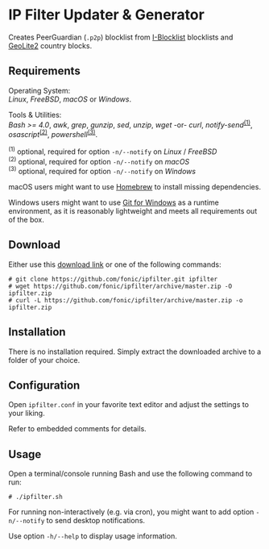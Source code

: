# IP Filter Updater &amp; Generator
Creates PeerGuardian (`.p2p`) blocklist from [I-Blocklist](https://www.iblocklist.com/) blocklists and [GeoLite2](https://dev.maxmind.com/geoip/geoip2/geolite2/) country blocks.

## Requirements
Operating System:<br/>
_Linux_, _FreeBSD_, _macOS_ or _Windows_.

Tools & Utilities:<br/>
_Bash >= 4.0_, _awk_, _grep_, _gunzip_, _sed_, _unzip_, _wget_ -or- _curl_, _notify-send_<sup>[(1)](#footnote1)</sup>, _osascript_<sup>[(2)](#footnote2)</sup>, _powershell_<sup>[(3)](#footnote3)</sup>.

<sup><a name="footnote1">(1)</a></sup> optional, required for option `-n/--notify` on _Linux_ / _FreeBSD_<br/>
<sup><a name="footnote2">(2)</a></sup> optional, required for option `-n/--notify` on _macOS_<br/>
<sup><a name="footnote3">(3)</a></sup> optional, required for option `-n/--notify` on _Windows_<br/>

macOS users might want to use [Homebrew](https://brew.sh/) to install missing dependencies.

Windows users might want to use [Git for Windows](https://git-scm.com/download/win) as a runtime environment, as it is reasonably lightweight and meets all requirements out of the box.

## Download
Either use this [download link](https://github.com/fonic/ipfilter/archive/master.zip) or one of the following commands:
```
# git clone https://github.com/fonic/ipfilter.git ipfilter
# wget https://github.com/fonic/ipfilter/archive/master.zip -O ipfilter.zip
# curl -L https://github.com/fonic/ipfilter/archive/master.zip -o ipfilter.zip
```

## Installation
There is no installation required. Simply extract the downloaded archive to a folder of your choice.

## Configuration
Open `ipfilter.conf` in your favorite text editor and adjust the settings to your liking.

Refer to embedded comments for details.

## Usage
Open a terminal/console running Bash and use the following command to run:
```
# ./ipfilter.sh
```
For running non-interactively (e.g. via cron), you might want to add option `-n/--notify` to send desktop notifications.

Use option `-h/--help` to display usage information.
